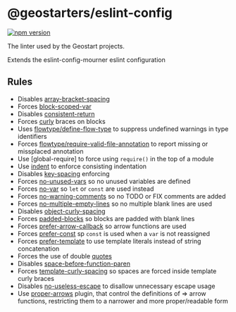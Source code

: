# @geostarters/eslint-config
[![npm version](https://badge.fury.io/js/%40geostarters%2Feslint-config.svg)](https://badge.fury.io/js/%40geostarters%2Feslint-config)

The linter used by the Geostart projects.

Extends the eslint-config-mourner eslint configuration

## Rules

* Disables [array-bracket-spacing](https://eslint.org/docs/rules/array-bracket-spacing)
* Forces [block-scoped-var](https://eslint.org/docs/rules/block-scoped-var)
* Disables [consistent-return](https://eslint.org/docs/rules/consistent-return)
* Forces [curly](https://eslint.org/docs/rules/curly) braces on blocks
* Uses [flowtype/define-flow-type](https://github.com/gajus/eslint-plugin-flowtype#eslint-plugin-flowtype-rules-define-flow-type) to suppress undefined warnings in type identifiers
* Forces [flowtype/require-valid-file-annotation](https://github.com/gajus/eslint-plugin-flowtype#eslint-plugin-flowtype-rules-require-valid-file-annotation) to report missing or missplaced annotation
* Use [global-require] to force using `require()` in the top of a module
* Use [indent](https://eslint.org/docs/rules/indent) to enforce consisting indentation
* Disables [key-spacing](https://eslint.org/docs/rules/key-spacing) enforcing
* Forces [no-unused-vars](https://eslint.org/docs/rules/no-unused-vars) so no unused variables are defined
* Forces [no-var](https://eslint.org/docs/rules/no-var) so `let` or `const` are used instead
* Forces [no-warning-comments](https://eslint.org/docs/rules/no-warning-comments) so no TODO or FIX comments are added
* Forces [no-multiple-empty-lines](https://eslint.org/docs/rules/no-multiple-empty-lines) so no multiple blank lines are used
* Disables [object-curly-spacing](https://eslint.org/docs/rules/object-curly-spacing)
* Forces [padded-blocks](https://eslint.org/docs/rules/padded-blocks) so blocks  are padded with blank lines
* Forces [prefer-arrow-callback](https://eslint.org/docs/rules/prefer-arrow-callback) so arrow functions are used
* Forces [prefer-const](https://eslint.org/docs/rules/prefer-const) sp `const` is used when a `var` is not reassigned
* Forces [prefer-template](https://eslint.org/docs/rules/prefer-template) to use template literals instead of string concatenation
* Forces the use of double [quotes](https://eslint.org/docs/rules/quotes)
* Disables [space-before-function-paren](https://eslint.org/docs/rules/space-before-function-paren)
* Forces [template-curly-spacing](https://eslint.org/docs/rules/template-curly-spacing) so spaces are forced inside template curly braces
* Disables [no-useless-escape](https://eslint.org/docs/rules/no-useless-escape) to disallow unnecessary escape usage
* Use [proper-arrows](https://www.npmjs.com/package/@getify/eslint-plugin-proper-arrows) plugin, that control the definitions of => arrow functions, restricting them to a narrower and more proper/readable form
